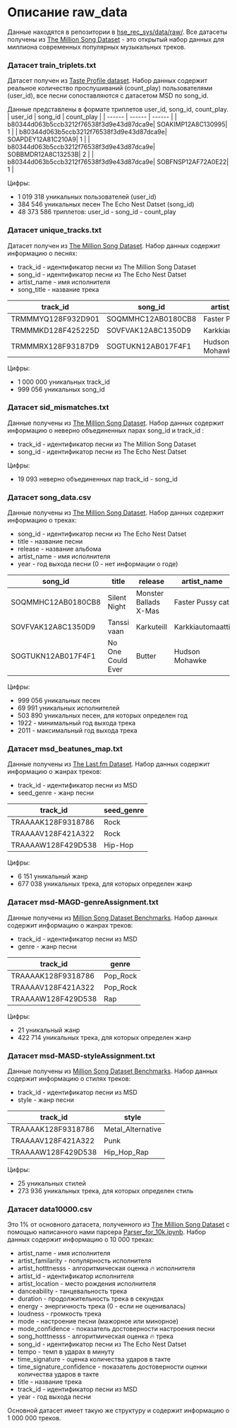 # Описание raw_data
Данные находятся в репозитории в [hse_rec_sys/data/raw/](https://github.com/maxgalanov/RecSysYearProject/blob/main/hse_rec_sys/data/raw/raw_data_links.txt). Все датасеты получены из [The Million Song Dataset](http://millionsongdataset.com/) - это открытый набор данных для миллиона современных популярных музыкальных треков.

### Датасет train_triplets.txt
Датасет получен из [Taste Profile dataset](http://millionsongdataset.com/tasteprofile/). Набор данных содержит реальное количество прослушиваний (count_play) пользователями (user_id), все песни сопоставляются с датасетом MSD по song_id.

Данные представлены в формате триплетов user_id, song_id, count_play.
| user_id | song_id | count_play |
| ------ | ------ | ------ |
| b80344d063b5ccb3212f76538f3d9e43d87dca9e|	SOAKIMP12A8C130995|	1 |
| b80344d063b5ccb3212f76538f3d9e43d87dca9e|	SOAPDEY12A81C210A9|	1 |
| b80344d063b5ccb3212f76538f3d9e43d87dca9e|	SOBBMDR12A8C13253B|	2 |
| b80344d063b5ccb3212f76538f3d9e43d87dca9e|	SOBFNSP12AF72A0E22|	1 |

Цифры:
- 1 019 318 уникальных пользователей (user_id)
- 384 546 уникальных песен The Echo Nest Datset (song_id)
- 48 373 586 триплетов: user_id - song_id - count_play


### Датасет unique_tracks.txt
Датасет получен из [The Million Song Dataset](http://millionsongdataset.com/sites/default/files/AdditionalFiles/unique_tracks.txt). Набор данных содержит информацию о песнях:
- track_id - идентификатор песни из The Million Song Dataset
- song_id - идентификатор песни из The Echo Nest Datset
- artist_name - имя исполнителя
- song_title - название трека

| track_id | song_id | artist_name | artist_name |
| ------ | ------ | ------ | ------ |
| TRMMMYQ128F932D901 | SOQMMHC12AB0180CB8 | Faster Pussy cat | Silent Night |
| TRMMMKD128F425225D | SOVFVAK12A8C1350D9 | Karkkiautomaatti | Tanssi vaan |
| TRMMMRX128F93187D9 | SOGTUKN12AB017F4F1 | Hudson Mohawke | No One Could Ever |

Цифры:
- 1 000 000 уникальных track_id
- 999 056 уникальных song_id


### Датасет sid_mismatches.txt
Данные получены из [The Million Song Dataset](http://millionsongdataset.com/sites/default/files/tasteprofile/sid_mismatches.txt). Набор данных содержит информацию о неверно объединенных парах song_id и track_id :
- track_id - идентификатор песни из The Million Song Dataset
- song_id - идентификатор песни из The Echo Nest Datset

Цифры:
- 19 093 неверно объединенных пар track_id - song_id


### Датасет song_data.csv
Данные получены из [The Million Song Dataset](http://millionsongdataset.com/sites/default/files/tasteprofile/sid_mismatches.txt). Набор данных содержит информацию о треках:
- song_id - идентификатор песни из The Echo Nest Datset
- title - название песни
- release - название альбома
- artist_name - имя исполнителя
- year - год выхода песни (0 - нет информации о годе)

| song_id | title | release | artist_name | year |
| ------ | ------ | ------ | ------ | ------ |
| SOQMMHC12AB0180CB8 | Silent Night | Monster Ballads X-Mas | Faster Pussy cat | 2003 |
| SOVFVAK12A8C1350D9 | Tanssi vaan | Karkuteill | Karkkiautomaatti | 1995 |
| SOGTUKN12AB017F4F1 | No One Could Ever | Butter | Hudson Mohawke | 2006 |

Цифры:
- 999 056 уникальных песен
- 69 991 уникальных исполнителей
- 503 890 уникальных песен, для которых определен год
- 1922 - минимальный год выхода трека
- 2011 - максимальный год выхода трека


### Датасет msd_beatunes_map.txt
Данные получены из [The Last.fm Dataset](http://millionsongdataset.com/lastfm/). Набор данных содержит информацию о жанрах треков:
- track_id - идентификатор песни из MSD
- seed_genre - жанр песни

| track_id | seed_genre |
| ------ | ------ |
| TRAAAAK128F9318786 | Rock |
| TRAAAAV128F421A322 | Rock |
| TRAAAAW128F429D538 | Hip-Hop |

Цифры:
- 6 151 уникальный жанр
- 677 038 уникальных трека, для которых определен жанр

### Датасет msd-MAGD-genreAssignment.txt
Данные получены из [Million Song Dataset Benchmarks](http://www.ifs.tuwien.ac.at/mir/msd/partitions/msd-MAGD-genreAssignment.cls). Набор данных содержит информацию о жанрах треков:
- track_id - идентификатор песни из MSD
- genre - жанр песни

| track_id | genre |
| ------ | ------ |
| TRAAAAK128F9318786 | Pop_Rock |
| TRAAAAV128F421A322 | Pop_Rock |
| TRAAAAW128F429D538 | Rap |

Цифры:
- 21 уникальный жанр
- 422 714 уникальных трека, для которых определен жанр
  
  

### Датасет msd-MASD-styleAssignment.txt
Данные получены из [Million Song Dataset Benchmarks](http://www.ifs.tuwien.ac.at/mir/msd/partitions/msd-MASD-styleAssignment.cls). Набор данных содержит информацию о стилях треков:
- track_id - идентификатор песни из MSD
- style - жанр песни

| track_id | style |
| ------ | ------ |
| TRAAAAK128F9318786 | Metal_Alternative |
| TRAAAAV128F421A322 | Punk |
| TRAAAAW128F429D538 | Hip_Hop_Rap |

Цифры:
- 25 уникальных стилей
- 273 936 уникальных трека, для которых определен стиль

### Датасет data10000.csv
Это 1% от основного датасета, полученного из [The Million Song Dataset](http://www.millionsongdataset.com/pages/getting-dataset/#subset) с помощью написанного нами парсера [Parser_for_10k.ipynb](https://github.com/maxgalanov/RecSysYearProject/blob/main/hse_rec_sys/notebooks/Parser_for_10k.ipynb). Набор данных содержит информацию о 10 000 треках:
- artist_name - имя исполнителя
- artist_familarity - популярность исполнителя
- artist_hotttnesss -  алгоритмическая оценка 🔥 исполнителя
- artist_id - идентификатор исполнителя
- artist_location - место рождения исполнителя
- danceability - танцевальность трека
- duration - продолжительность трека в секундах
- energy - энергичность трека (0 - если не оценивалась)
- loudness - громкость трека
- mode - настроение песни (мажорное или минорное)
- mode_confidence - показатель достоверности настроения песни
- song_hotttnesss -  алгоритмическая оценка 🔥 трека
- song_id - идентификатор песни из The Echo Nest Datset
- tempo - темп в ударах в минуту
- time_signature - оценка количества ударов в такте
- time_signature_confidence - показатель достоверности оценки количества ударов в такте
- title - название трека
- track_id - идентификатор песни из MSD
- year - год выхода песни

Основной датасет имеет такую же структуру и содержит информацию о 1 000 000 треков.
